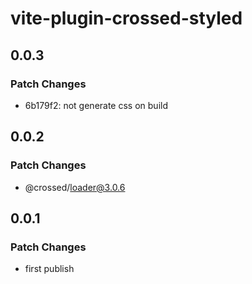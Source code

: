 # vite-plugin-crossed-styled

## 0.0.3

### Patch Changes

- 6b179f2: not generate css on build

## 0.0.2

### Patch Changes

- @crossed/loader@3.0.6

## 0.0.1

### Patch Changes

- first publish
